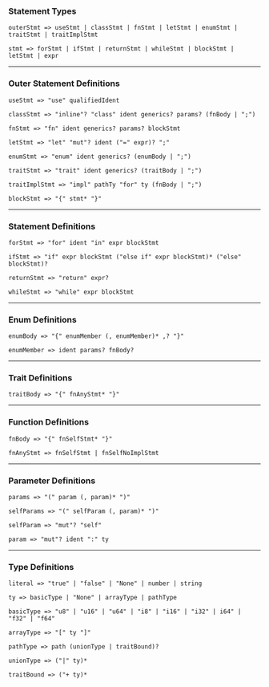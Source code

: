 ### Statement Types

`outerStmt => useStmt | classStmt | fnStmt | letStmt | enumStmt | traitStmt | traitImplStmt`

`stmt => forStmt | ifStmt | returnStmt | whileStmt | blockStmt | letStmt | expr`

_________________________________
### Outer Statement Definitions

`useStmt => "use" qualifiedIdent`

`classStmt => "inline"? "class" ident generics? params? (fnBody | ";")`

`fnStmt => "fn" ident generics? params? blockStmt`

`letStmt => "let" "mut"? ident ("=" expr)? ";"`

`enumStmt => "enum" ident generics? (enumBody | ";")`

`traitStmt => "trait" ident generics? (traitBody | ";")`

`traitImplStmt => "impl" pathTy "for" ty (fnBody | ";")`

`blockStmt => "{" stmt* "}"`

_________________________________
### Statement Definitions

`forStmt => "for" ident "in" expr blockStmt`

`ifStmt => "if" expr blockStmt ("else if" expr blockStmt)* ("else" blockStmt)?`

`returnStmt => "return" expr?`

`whileStmt => "while" expr blockStmt`

_________________________________
### Enum Definitions

`enumBody => "{" enumMember (, enumMember)* ,? "}"`

`enumMember => ident params? fnBody?`

_________________________________
### Trait Definitions

`traitBody => "{" fnAnyStmt* "}"`

_________________________________
### Function Definitions

`fnBody => "{" fnSelfStmt* "}"`

`fnAnyStmt => fnSelfStmt | fnSelfNoImplStmt`

_________________________________
### Parameter Definitions

`params => "(" param (, param)* ")"`

`selfParams => "(" selfParam (, param)* ")"`

`selfParam => "mut"? "self"`

`param => "mut"? ident ":" ty`

_________________________________
### Type Definitions

`literal => "true" | "false" | "None" | number | string`

`ty => basicType | "None" | arrayType | pathType`

`basicType => "u8" | "u16" | "u64" | "i8" | "i16" | "i32" | i64" | "f32" | "f64"`

`arrayType => "[" ty "]"`

`pathType => path (unionType | traitBound)?`

`unionType => ("|" ty)*`

`traitBound => ("+ ty)*`
